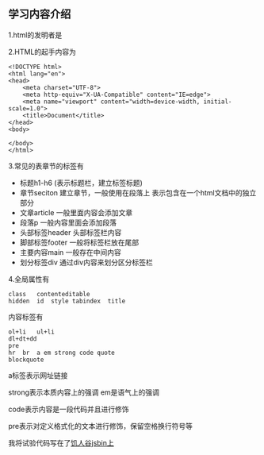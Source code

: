 ## 学习内容介绍

1.html的发明者是

2.HTML的起手内容为
```
<!DOCTYPE html>
<html lang="en">
<head>
    <meta charset="UTF-8">
    <meta http-equiv="X-UA-Compatible" content="IE=edge">
    <meta name="viewport" content="width=device-width, initial-scale=1.0">
    <title>Document</title>
</head>
<body>
    
</body>
</html>
```

3.常见的表章节的标签有

* 标题h1-h6 
 (表示标题栏，建立标签标题)
* 章节seciton
  建立章节，一般使用在段落上
  表示包含在一个html文档中的独立部分
* 文章article
  一般里面内容会添加文章
* 段落p
  一般内容里面会添加段落
* 头部标签header
  头部标签栏内容
* 脚部标签footer
  一般将标签栏放在尾部
* 主要内容main
 一般存在中间内容
* 划分标签div
  通过div内容来划分区分标签栏

4.全局属性有
```
class   contenteditable 
hidden  id  style tabindex  title 
```

内容标签有
```
ol+li   ul+li 
dl+dt+dd 
pre
hr  br  a em strong code quote 
blockquote 

```
a标签表示网址链接

strong表示本质内容上的强调 em是语气上的强调

code表示内容是一段代码并且进行修饰

pre表示对定义格式化的文本进行修饰，保留空格换行符号等
  

我将试验代码写在了[饥人谷jsbin上](http://js.jirengu.com/tuqetekeku/3/edit)
